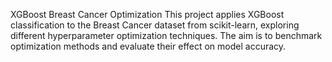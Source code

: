 XGBoost Breast Cancer Optimization
This project applies XGBoost classification to the Breast Cancer dataset from scikit-learn, exploring different hyperparameter optimization techniques.
The aim is to benchmark optimization methods and evaluate their effect on model accuracy.
